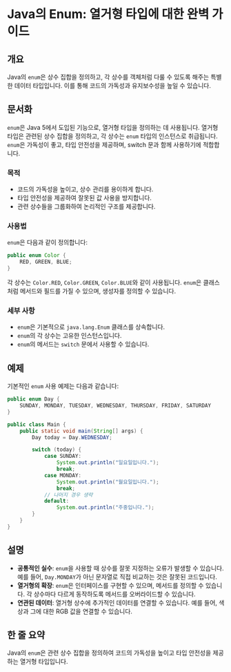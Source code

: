 <!--
Meta Description: # Java의 Enum: 열거형 타입에 대한 완벽 가이드 ## 개요 Java의 `enum`은 상수 집합을 정의하고, 각 상수를 객체처럼 다룰 수 있도록 해주는 특별한 데이터 타입입니다. 이를 통해 코드의 가독성과 유지보수성을 높일 수 있습니다. ## 문서화 `enum`...
Meta Keywords: enum, 있습니다, 열거형, java, public
-->

# Java의 Enum: 열거형 타입에 대한 완벽 가이드

## 개요
Java의 `enum`은 상수 집합을 정의하고, 각 상수를 객체처럼 다룰 수 있도록 해주는 특별한 데이터 타입입니다. 이를 통해 코드의 가독성과 유지보수성을 높일 수 있습니다.

## 문서화
`enum`은 Java 5에서 도입된 기능으로, 열거형 타입을 정의하는 데 사용됩니다. 열거형 타입은 관련된 상수 집합을 정의하고, 각 상수는 `enum` 타입의 인스턴스로 취급됩니다. `enum`은 가독성이 좋고, 타입 안전성을 제공하며, switch 문과 함께 사용하기에 적합합니다.

### 목적
- 코드의 가독성을 높이고, 상수 관리를 용이하게 합니다.
- 타입 안전성을 제공하여 잘못된 값 사용을 방지합니다.
- 관련 상수들을 그룹화하여 논리적인 구조를 제공합니다.

### 사용법
`enum`은 다음과 같이 정의합니다:

```java
public enum Color {
    RED, GREEN, BLUE;
}
```

각 상수는 `Color.RED`, `Color.GREEN`, `Color.BLUE`와 같이 사용됩니다. `enum`은 클래스처럼 메서드와 필드를 가질 수 있으며, 생성자를 정의할 수 있습니다.

### 세부 사항
- `enum`은 기본적으로 `java.lang.Enum` 클래스를 상속합니다.
- `enum`의 각 상수는 고유한 인스턴스입니다.
- `enum`의 메서드는 `switch` 문에서 사용할 수 있습니다.

## 예제
기본적인 `enum` 사용 예제는 다음과 같습니다:

```java
public enum Day {
    SUNDAY, MONDAY, TUESDAY, WEDNESDAY, THURSDAY, FRIDAY, SATURDAY
}

public class Main {
    public static void main(String[] args) {
        Day today = Day.WEDNESDAY;

        switch (today) {
            case SUNDAY:
                System.out.println("일요일입니다.");
                break;
            case MONDAY:
                System.out.println("월요일입니다.");
                break;
            // 나머지 경우 생략
            default:
                System.out.println("주중입니다.");
        }
    }
}
```

## 설명
- **공통적인 실수**: `enum`을 사용할 때 상수를 잘못 지정하는 오류가 발생할 수 있습니다. 예를 들어, `Day.MONDAY`가 아닌 문자열로 직접 비교하는 것은 잘못된 코드입니다.
- **열거형의 확장**: `enum`은 인터페이스를 구현할 수 있으며, 메서드를 정의할 수 있습니다. 각 상수마다 다르게 동작하도록 메서드를 오버라이드할 수 있습니다.
- **연관된 데이터**: 열거형 상수에 추가적인 데이터를 연결할 수 있습니다. 예를 들어, 색상과 그에 대한 RGB 값을 연결할 수 있습니다.

## 한 줄 요약
Java의 `enum`은 관련 상수 집합을 정의하여 코드의 가독성을 높이고 타입 안전성을 제공하는 열거형 타입입니다.